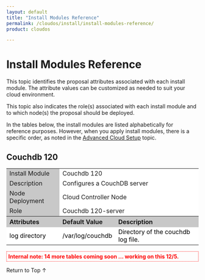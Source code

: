 ```yaml
---
layout: default
title: "Install Modules Reference"
permalink: /cloudos/install/install-modules-reference/
product: cloudos

---
```


<a name="_top"> </a>

<script> 

function PageRefresh { 
 onLoad="window.refresh"
 }
 
 PageRefresh();
 
</script>


# Install Modules Reference

This topic identifies the proposal attributes associated with each install module. The attribute values can be customized as needed to suit your cloud environment.

This topic also indicates the role(s) associated with each install module and to which node(s) the proposal should be deployed.

In the tables below, the install modules are listed alphabetically for reference purposes.  However, when you apply install modules, there is a specific order, as 
noted in the [Advanced Cloud Setup](/cloudos/advanced-cloud-setup/) topic.

## Couchdb 120

<table style="text-align: left; vertical-align: top;">

<tr>
<td style="background-color: #C8C8C8;"> Install Module </td> 
<td colspan="2" style="background-color: white;"> Couchdb 120 </td>
</tr>

<tr>
<td style="background-color: #C8C8C8;"> Description </td> 
<td colspan="2" style="background-color: white;"> Configures a CouchDB server </td>
</tr>

<tr>
<td style="background-color: #C8C8C8;"> Node Deployment </td> 
<td colspan="2" style="background-color: white;"> Cloud Controller Node </td>
</tr>

<tr>
<td style="background-color: #C8C8C8;"> Role </td> 
<td colspan="2" style="background-color: white;"> Couchdb 120-server </td>
</tr>

<tr style="background-color: #C8C8C8;">
<th> Attributes </th> 
<th> Default Value </th>
<th> Description </th>
</tr>

<tr style="background-color: white; color: black;">
<td> log directory </td> 
<td> /var/log/couchdb </td>
<td> Directory of the couchdb log file. </td>
</tr>

</table>

<p style="color: red; font-weight: bold; padding: 4px 4px 4px 4px; border: 1px dotted;"> Internal note: 14 more tables coming soon ... working on this 12/5. </p>

<a href="#_top" style="padding:14px 0px 14px 0px; text-decoration: none;"> Return to Top &#8593; </a>


